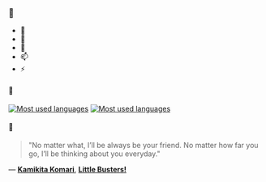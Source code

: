 ### 👋

- 🔭
- 🌱
- 💬
- 📫
- ⚡

#### 🧏

[![Most used languages](https://github-readme-stats-aynah.vercel.app/api/top-langs/?username=aynh&theme=solarized-dark&langs_count=6&layout=compact&hide_title=true)](https://github.com/anuraghazra/github-readme-stats#gh-dark-mode-only)
[![Most used languages](https://github-readme-stats-aynah.vercel.app/api/top-langs/?username=aynh&theme=solarized-light&langs_count=6&layout=compact&hide_title=true)](https://github.com/anuraghazra/github-readme-stats#gh-light-mode-only)

#### 💬

> "No matter what, I’ll be always be your friend. No matter how far you go, I’ll be thinking about you everyday."

&mdash; [**Kamikita Komari**](https://myanimelist.net/character.php?q=Kamikita%20Komari&cat=character), [**Little Busters!**](https://myanimelist.net/search/all?q=Little%20Busters!&cat=all)

